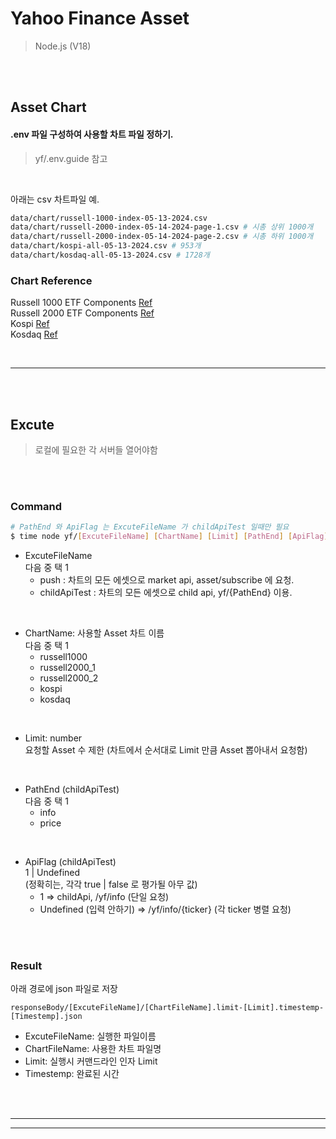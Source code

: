# Yahoo Finance Asset

>Node.js (V18)

<br><br>

## Asset Chart

#### .env 파일 구성하여 사용할 차트 파일 정하기.
>yf/.env.guide 참고

<br>

아래는 csv 차트파일 예.
```sh
data/chart/russell-1000-index-05-13-2024.csv
data/chart/russell-2000-index-05-14-2024-page-1.csv # 시총 상위 1000개
data/chart/russell-2000-index-05-14-2024-page-2.csv # 시총 하위 1000개
data/chart/kospi-all-05-13-2024.csv # 953개
data/chart/kosdaq-all-05-13-2024.csv # 1728개
```

### Chart Reference

Russell 1000 ETF Components [Ref](https://www.barchart.com/stocks/indices/russell/russell1000?viewName=fundamental&orderBy=marketCap&orderDir=desc#:~:text=screen%20%20flipcharts-,download,-Last%20Updated%3A%2005) <br>
Russell 2000 ETF Components [Ref](https://www.barchart.com/stocks/indices/russell/russell2000?viewName=fundamental&orderBy=marketCap&orderDir=desc#:~:text=screen%20%20flipcharts-,download,-Last%20Updated%3A%2005) <br>
Kospi [Ref](https://seibro.or.kr/websquare/control.jsp?w2xPath=/IPORTAL/user/stock/BIP_CNTS02004V.xml&menuNo=41) <br>
Kosdaq [Ref](https://seibro.or.kr/websquare/control.jsp?w2xPath=/IPORTAL/user/stock/BIP_CNTS02004V.xml&menuNo=41) <br>

<br>

---

<br><br>

## Excute

>로컬에 필요한 각 서버들 열어야함

<br><br>

### Command
```sh
# PathEnd 와 ApiFlag 는 ExcuteFileName 가 childApiTest 일때만 필요
$ time node yf/[ExcuteFileName] [ChartName] [Limit] [PathEnd] [ApiFlag]
```
- ExcuteFileName <br> 다음 중 택 1
  - push : 차트의 모든 에셋으로 market api, asset/subscribe 에 요청.
  - childApiTest : 차트의 모든 에셋으로 child api, yf/{PathEnd} 이용.

<br>

- ChartName: 사용할 Asset 차트 이름 <br> 다음 중 택 1
  - russell1000
  - russell2000_1
  - russell2000_2
  - kospi
  - kosdaq

<br>

- Limit: number <br> 요청할 Asset 수 제한 (차트에서 순서대로 Limit 만큼 Asset 뽑아내서 요청함)

<br>

- PathEnd (childApiTest) <br> 다음 중 택 1
  - info
  - price

<br>

- ApiFlag (childApiTest) <br> 1 | Undefined <br> (정확히는, 각각 true | false 로 평가될 아무 값)
  - 1 => childApi, /yf/info (단일 요청)
  - Undefined (입력 안하기) => /yf/info/{ticker} (각 ticker 병렬 요청)

<br><br>

### Result
아래 경로에 json 파일로 저장
```
responseBody/[ExcuteFileName]/[ChartFileName].limit-[Limit].timestemp-[Timestemp].json
```
- ExcuteFileName: 실행한 파일이름
- ChartFileName: 사용한 차트 파일명
- Limit: 실행시 커맨드라인 인자 Limit
- Timestemp: 완료된 시간

<br><br>

---
---